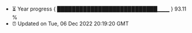 - ⏳ Year progress { ███████████████████████████▁▁▁ } 93.11 %
- ⏰ Updated on Tue, 06 Dec 2022 20:19:20 GMT

